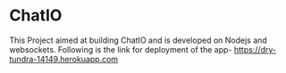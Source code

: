 # ChatIO
This Project aimed at building ChatIO and is developed on Nodejs and websockets.
Following is the link for deployment of the app- https://dry-tundra-14149.herokuapp.com